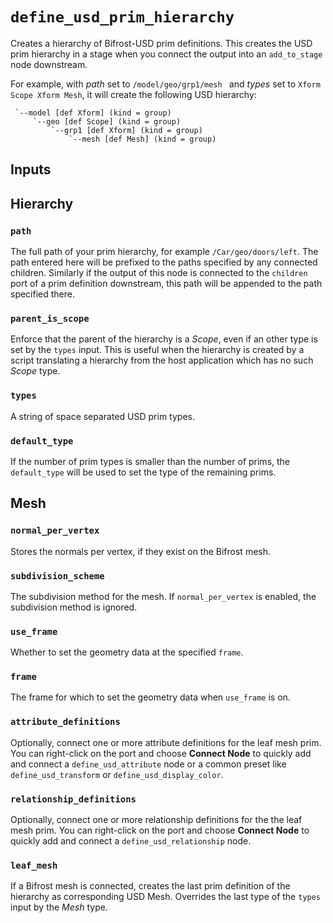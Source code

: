 # `define_usd_prim_hierarchy`

Creates a hierarchy of Bifrost-USD prim definitions.
This creates the USD prim hierarchy in a stage when you connect the output into an `add_to_stage` node downstream.

For example, with *path* set to `/model/geo/grp1/mesh ` and *types* set to `Xform Scope Xform Mesh`, it will create the following USD hierarchy:

```
 `--model [def Xform] (kind = group)
     `--geo [def Scope] (kind = group)
         `--grp1 [def Xform] (kind = group)
             `--mesh [def Mesh] (kind = group)
```

## Inputs

## Hierarchy

### `path`

The full path of your prim hierarchy, for example `/Car/geo/doors/left`.
The path entered here will be prefixed to the paths specified by any connected children. Similarly if the output of this node is connected to the `children` port of a prim definition downstream, this path will be appended to the path specified there.

### `parent_is_scope`

Enforce that the parent of the hierarchy is a *Scope*, even if an other type is set by the `types` input. This is useful when the hierarchy is created by a script translating a hierarchy from the host application which has no such *Scope* type.

### `types`

A string of space separated USD prim types.

### `default_type`

If the number of prim types is smaller than the number of prims, the `default_type` will be used to set the type of the remaining prims.

## Mesh

### `normal_per_vertex`

Stores the normals per vertex, if they exist on the Bifrost mesh.

### `subdivision_scheme`

The subdivision method for the mesh. If `normal_per_vertex` is enabled, the subdivision method is ignored.

### `use_frame`

Whether to set the geometry data at the specified `frame`.

### `frame`

The frame for which to set the geometry data when `use_frame` is on.

### `attribute_definitions`

Optionally, connect one or more attribute definitions for the leaf mesh prim. You can right-click on the port and choose **Connect Node** to quickly add and connect a `define_usd_attribute` node or a common preset like `define_usd_transform` or `define_usd_display_color`.

### `relationship_definitions`

Optionally, connect one or more relationship definitions for the the leaf mesh prim. You can right-click on the port and choose **Connect Node** to quickly add and connect a `define_usd_relationship` node.

### `leaf_mesh`

If a Bifrost mesh is connected, creates the last prim definition of the hierarchy as corresponding USD Mesh.
Overrides the last type of the `types` input by the *Mesh* type.

